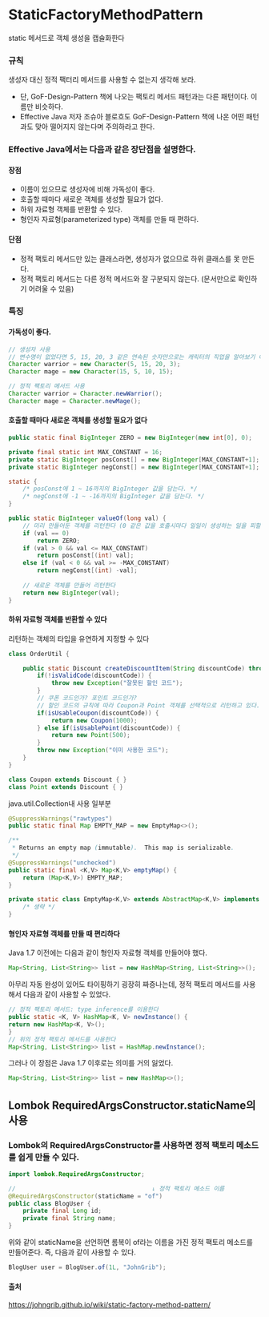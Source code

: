 StaticFactoryMethodPattern
=
static 메서드로 객체 생성을 캡슐화한다

### 규칙
생성자 대신 정적 팩터리 메서드를 사용할 수 없는지 생각해 보라.
+ 단, GoF-Design-Pattern 책에 나오는 팩토리 메서드 패턴과는 다른 패턴이다. 이름만 비슷하다.
+ Effective Java 저자 조슈아 블로흐도 GoF-Design-Pattern 책에 나온 어떤 패턴과도 맞아 떨어지지 않는다며 주의하라고 한다.

### Effective Java에서는 다음과 같은 장단점을 설명한다.
#### 장점
+ 이름이 있으므로 생성자에 비해 가독성이 좋다.
+ 호출할 때마다 새로운 객체를 생성할 필요가 없다.
+ 하위 자료형 객체를 반환할 수 있다.
+ 형인자 자료형(parameterized type) 객체를 만들 때 편하다.
#### 단점
+ 정적 팩토리 메서드만 있는 클래스라면, 생성자가 없으므로 하위 클래스를 못 만든다.
+ 정적 팩토리 메서드는 다른 정적 메서드와 잘 구분되지 않는다. (문서만으로 확인하기 어려울 수 있음)

### 특징
#### 가독성이 좋다.
```java
// 생성자 사용
// 변수명이 없었다면 5, 15, 20, 3 같은 연속된 숫자만으로는 캐릭터의 직업을 알아보기 어려웠을 것이다.
Character warrior = new Character(5, 15, 20, 3);
Character mage = new Character(15, 5, 10, 15);

// 정적 팩토리 메서드 사용
Character warrior = Character.newWarrior();
Character mage = Character.newMage();
```

#### 호출할 때마다 새로운 객체를 생성할 필요가 없다
```java
public static final BigInteger ZERO = new BigInteger(new int[0], 0);

private final static int MAX_CONSTANT = 16;
private static BigInteger posConst[] = new BigInteger[MAX_CONSTANT+1];
private static BigInteger negConst[] = new BigInteger[MAX_CONSTANT+1];

static {
    /* posConst에 1 ~ 16까지의 BigInteger 값을 담는다. */
    /* negConst에 -1 ~ -16까지의 BigInteger 값을 담는다. */
}

public static BigInteger valueOf(long val) {
    // 미리 만들어둔 객체를 리턴한다 (0 같은 값을 호출시마다 일일이 생성하는 일을 피할 수 있다.)
    if (val == 0)
        return ZERO;
    if (val > 0 && val <= MAX_CONSTANT)
        return posConst[(int) val];
    else if (val < 0 && val >= -MAX_CONSTANT)
        return negConst[(int) -val];
    
    // 새로운 객체를 만들어 리턴한다
    return new BigInteger(val);
}
```

#### 하위 자료형 객체를 반환할 수 있다
리턴하는 객체의 타입을 유연하게 지정할 수 있다
```java
class OrderUtil {

    public static Discount createDiscountItem(String discountCode) throws Exception {
        if(!isValidCode(discountCode)) {
            throw new Exception("잘못된 할인 코드");
        }
        // 쿠폰 코드인가? 포인트 코드인가?
        // 할인 코드의 규칙에 따라 Coupon과 Point 객체를 선택적으로 리턴하고 있다.
        if(isUsableCoupon(discountCode)) {
            return new Coupon(1000);
        } else if(isUsablePoint(discountCode)) {
            return new Point(500);
        }
        throw new Exception("이미 사용한 코드");
    }
}

class Coupon extends Discount { }
class Point extends Discount { }
```
java.util.Collection내 사용 일부분
```java
@SuppressWarnings("rawtypes")
public static final Map EMPTY_MAP = new EmptyMap<>();

/**
 * Returns an empty map (immutable).  This map is serializable.
 */
@SuppressWarnings("unchecked")
public static final <K,V> Map<K,V> emptyMap() {
    return (Map<K,V>) EMPTY_MAP;
}

private static class EmptyMap<K,V> extends AbstractMap<K,V> implements Serializable {
    /* 생략 */
}
```

#### 형인자 자료형 객체를 만들 때 편리하다
Java 1.7 이전에는 다음과 같이 형인자 자료형 객체를 만들어야 했다.

```java
Map<String, List<String>> list = new HashMap<String, List<String>>();
```
아무리 자동 완성이 있어도 타이핑하기 굉장히 짜증나는데, 정적 팩토리 메서드를 사용해서 다음과 같이 사용할 수 있었다.

```java
// 정적 팩토리 메서드: type inference를 이용한다
public static <K, V> HashMap<K, V> newInstance() {
return new HashMap<K, V>();
}
// 위의 정적 팩토리 메서드를 사용한다
Map<String, List<String>> list = HashMap.newInstance();
```

그러나 이 장점은 Java 1.7 이후로는 의미를 거의 잃었다.
```java
Map<String, List<String>> list = new HashMap<>();
```

## Lombok RequiredArgsConstructor.staticName의 사용
### Lombok의 RequiredArgsConstructor를 사용하면 정적 팩토리 메소드를 쉽게 만들 수 있다.

```java
import lombok.RequiredArgsConstructor;

//                                      ↓ 정적 팩토리 메소드 이름
@RequiredArgsConstructor(staticName = "of")
public class BlogUser {
    private final Long id;
    private final String name;
}
```
위와 같이 staticName을 선언하면 롬복이 of라는 이름을 가진 정적 팩토리 메소드를 만들어준다.
즉, 다음과 같이 사용할 수 있다.
```java
BlogUser user = BlogUser.of(1L, "JohnGrib");
```

#### 출처
https://johngrib.github.io/wiki/static-factory-method-pattern/